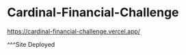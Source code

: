 # Cardinal-Financial-Challenge


https://cardinal-financial-challenge.vercel.app/

^^^Site Deployed

